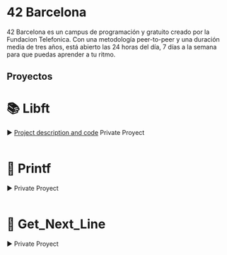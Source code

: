 <h1> 42 Barcelona </h1>

42 Barcelona es un campus de programación y gratuito creado por la Fundacion Telefonica.
Con una metodología peer-to-peer y una duración media de tres años, está abierto las 24 horas del día, 7 días a la semana para que puedas aprender a tu ritmo.

## Proyectos

# 📚 Libft 
► [Project description and code](https://github.com/roaxen/42_Libft)  Private Proyect
<br>
<br>
# 📝 Printf 
► Private Proyect
<br>
<br>
# 📖 Get_Next_Line 
► Private Proyect
<br>
<br>
